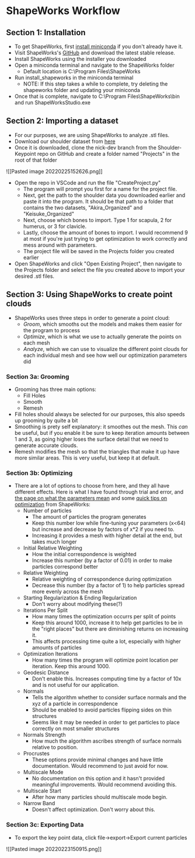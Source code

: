 
# ShapeWorks Workflow
## Section 1: Installation
- To get ShapeWorks, first [install miniconda](https://docs.conda.io/en/latest/miniconda.html) if you don't already have it.
- Visit ShapeWorks's [GitHub](https://github.com/SCIInstitute/ShapeWorks/releases) and download the latest stable release.
- Install ShapeWorks using the installer you downloaded
- Open a miniconda terminal and navigate to the ShapeWorks folder
	- Default location is C:\\Program Files\\ShapeWorks
- Run install_shapeworks in the miniconda terminal
	- NOTE: If this step takes a while to complete, try deleting the shapeworks folder and updating your miniconda
- Once that is complete, navigate to C:\\Program Files\\ShapeWorks\\bin and run ShapeWorksStudio.exe



## Section 2: Importing a dataset
- For our purposes, we are using ShapeWorks to analyze .stl files. 
- Download our shoulder dataset from [here](https://www.dropbox.com/sh/mp15p8qoanhzwyd/AAAkmvp1IcqS9lWDwHOM2_Sna?dl=0)
- Once it is downloaded, clone the nick-dev branch from the Shoulder-Keypoint repo on GitHub and create a folder named "Projects" in the root of that folder

![[Pasted image 20220225152626.png]]
- Open the repo in VSCode and run the file "CreateProject.py"
	- The program will prompt you first for a name for the project file.
	- Next, get the path to the shoulder data you downloaded earlier and paste it into the program. It should be that path to a folder that contains the two datasets, "Akira_Organized" and "Keisuke_Organized"
	- Next, choose which bones to import. Type 1 for scapula, 2 for humerus, or 3 for clavicle.
	- Lastly, choose the amount of bones to import. I would recommend 9 at most if you're just trying to get optimization to work correctly and mess around with parameters.
	- The project file will be saved in the Projects folder you created earlier
- Open ShapeWorks and click "Open Existing Project", then navigate to the Projects folder and select the file you created above to import your desired .stl files.



## Section 3: Using ShapeWorks to create point clouds
- ShapeWorks uses three steps in order to generate a point cloud:
	- *Groom*, which smooths out the models and makes them easier for the program to process
	- *Optimize*, which is what we use to actually generate the points on each mesh
	- *Analyze*, which we can use to visualize the different point clouds for each individual mesh and see how well our optimization parameters did

### Section 3a: Grooming
- Grooming has three main options:
	- Fill Holes
	- Smooth
	- Remesh
- Fill holes should always be selected for our purposes, this also speeds up grooming by quite a bit
- Smoothing is prety self explanatory: it smoothes out the mesh. This *can* be useful, but if you enable it be sure to keep iteration amounts between 1 and 3, as going higher loses the surface detail that we need to generate accurate clouds.
- Remesh modifies the mesh so that the triangles that make it up have more similar areas. This is very useful, but keep it at default. 

### Section 3b: Optimizing
- There are a lot of options to choose from here, and they all have different effects. Here is what I have found through trial and error, and [the page on what the parameters mean](http://sciinstitute.github.io/ShapeWorks/workflow/optimize.html#xml-parameter-file) and some [quick tips on optimization](http://sciinstitute.github.io/ShapeWorks/workflow/optimize.html#parameter-dictionary-in-python) from ShapeWorks:
	- Number of particles
		- The amount of particles the program generates
		- Keep this number low while fine-tuning your parameters (x<64) but increase and decrease by factors of x\*2 if you need to.
		- Increasing it provides a mesh with higher detail at the end, but takes much longer
	- Initial Relative Weighting
		- How the initial correspondence is weighted
		- Increase this number (by a factor of 0.01) in order to make particles correspond better
	- Relative Weighting
		- Relative weighting of correspondence during optimization
		- Decrease this number (by a factor of 1) to help particles spread more evenly across the mesh
	- Starting Regularization & Ending Regularization
		- Don't worry about modifying these(?)
	- Iterations Per Split
		- How many times the optimization occurrs per split of points
		- Keep this around 1000, increase it to help get particles to be in the "right places" but there are diminishing returns on increasing it.
		- This affects processing time quite a lot, especially with higher amounts of particles
	- Optimization Iterations
		- How many times the program will optimize point location per iteration. Keep this around 1000.
	- Geodesic Distance
		- Don't enable this. Increases computing time by a factor of 10x and is not useful for our application. 
	- Normals
		- Tells the algorithm whether to consider surface normals and the xyz of a particle in correspondence
		- Should be enabled to avoid particles flipping sides on thin structures
		- Seems like it may be needed in order to get particles to place correctly on most smaller structures
	- Normals Strength
		- How much the algorithm ascribes strength of surface normals relative to position.
	- Procrustes
		- These options provide minimal changes and have little documentation. Would recommend to just avoid for now.
	- Multiscale Mode
		- No documentation on this option and it hasn't provided meaningful improvements. Would recommend avoiding this.
	- Multiscale Start
		- After how many particles should multiscale mode begin.
	- Narrow Band
		- Doesn't affect optimization. Don't worry about this.

### Section 3c: Exporting Data
- To export the key point data, click file->export->Export current particles

![[Pasted image 20220223150915.png]]